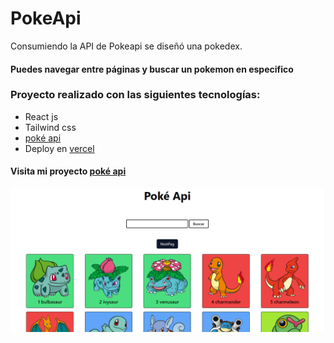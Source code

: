 # PokeApi
Consumiendo la API de Pokeapi se diseñó una pokedex.
#### Puedes navegar entre páginas y buscar un pokemon en especifico
### Proyecto realizado con las siguientes tecnologías:
- React js
- Tailwind css
- [poké api](https://pokeapi.co/)
- Deploy en [vercel](https://vercel.com/)

#### Visita mi proyecto [poké api](https://poke-api-gt.vercel.app/)

![visual studio Code logo](./src/assets/captura.png)

